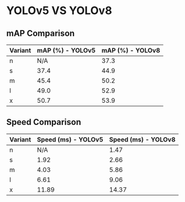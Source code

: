 ---
---
# YOLOv5 VS YOLOv8

## mAP Comparison

| Variant | mAP (%) - YOLOv5 | mAP (%) - YOLOv8 |
|---------|--------------------|--------------------|
| n | N/A | 37.3 |
| s | 37.4 | 44.9 |
| m | 45.4 | 50.2 |
| l | 49.0 | 52.9 |
| x | 50.7 | 53.9 |

## Speed Comparison

| Variant | Speed (ms) - YOLOv5 | Speed (ms) - YOLOv8 |
|---------|-----------------------|-----------------------|
| n | N/A | 1.47 |
| s | 1.92 | 2.66 |
| m | 4.03 | 5.86 |
| l | 6.61 | 9.06 |
| x | 11.89 | 14.37 |
